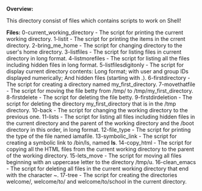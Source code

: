 **Overview:**

This directory consist of files which contains scripts to work on Shell!

**Files:**
0-current_working_directory - The script for printing the current working directory.
1-listit - The script for printing the items in the crrent directory.
2-bring_me_home - The script for changing directory to the user's home directory.
3-listfiles - The script for listing files in current directory in long format.
4-listmorefiles - The script for listing all the files including hidden files in long format.
5-listfilesdigitonly - The script for display current directory contents:
  Long format;
  with user and group IDs displayed numerically;
  And hidden files (starting with .).
6-firstdirectory - The script for  creating a directory named my_first_directory.
7-movethatfile - The script for moving the file betty from /tmp/ to /tmp/my_first_directory.
8-firstdelete - The script for deleting the file betty.
9-firstdirdeletion - The script for deleting the directory my_first_directory that is in the /tmp directory.
10-back - The script for changing the working directory to the previous one.
11-lists - The script for listing all files including hidden files in the current directory and the parent of the working directory and the /boot directory in this order, in long format.
12-file_type - The script for printing the type of the file named iamafile.
13-symbolic_link - The script for creating a symbolic link to /bin/ls, named __ls__.
14-copy_html - The script for copying all the HTML files from the current working directory to the parent of the working directory.
15-lets_move - The script for moving all files beginning with an uppercase letter to the directory /tmp/u.
16-clean_emacs - The script for deleting all files in the current working directory that end with the character ~.
17-tree - The script for creating the directories welcome/, welcome/to/ and welcome/to/school in the current directory.
